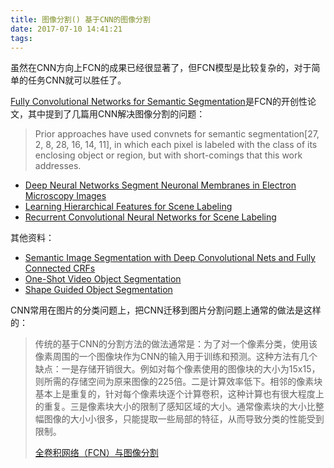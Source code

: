 ```yaml
---
title: 图像分割() 基于CNN的图像分割
date: 2017-07-10 14:41:21
tags:
---
```


虽然在CNN方向上FCN的成果已经很显著了，但FCN模型是比较复杂的，对于简单的任务CNN就可以胜任了。

[Fully Convolutional Networks for Semantic Segmentation](https://arxiv.org/pdf/1411.4038.pdf)是FCN的开创性论文，其中提到了几篇用CNN解决图像分割的问题：

> Prior approaches have used convnets for semantic segmentation[27, 2, 8, 28, 16, 14, 11], in which each pixel is labeled with the class of its enclosing object or region, but with short-comings that this work addresses.



- [Deep Neural Networks Segment Neuronal Membranes in Electron Microscopy Images](http://people.idsia.ch/~juergen/nips2012.pdf)
- [Learning Hierarchical Features for Scene Labeling](http://yann.lecun.com/exdb/publis/orig/farabet-pami-13.pdf)
- [Recurrent Convolutional Neural Networks for Scene Labeling](http://proceedings.mlr.press/v32/pinheiro14.pdf)

其他资料：

- [Semantic Image Segmentation with Deep Convolutional Nets and Fully Connected CRFs](https://arxiv.org/pdf/1412.7062.pdf)
- [One-Shot Video Object Segmentation](https://arxiv.org/pdf/1611.05198.pdf)
- [Shape Guided Object Segmentation](https://www.cs.cmu.edu/~efros/courses/LBMV07/Papers/Borenstein06.pdf)


CNN常用在图片的分类问题上，把CNN迁移到图片分割问题上通常的做法是这样的：

> 传统的基于CNN的分割方法的做法通常是：为了对一个像素分类，使用该像素周围的一个图像块作为CNN的输入用于训练和预测。这种方法有几个缺点：一是存储开销很大。例如对每个像素使用的图像块的大小为15x15，则所需的存储空间为原来图像的225倍。二是计算效率低下。相邻的像素块基本上是重复的，针对每个像素块逐个计算卷积，这种计算也有很大程度上的重复。三是像素块大小的限制了感知区域的大小。通常像素块的大小比整幅图像的大小小很多，只能提取一些局部的特征，从而导致分类的性能受到限制。
>
> [全卷积网络（FCN）与图像分割](http://blog.csdn.net/taigw/article/details/51401448)

